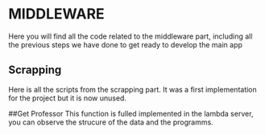 # MIDDLEWARE
Here you will find all the code related to the middleware part, including all the previous steps we have done to get ready to develop the main app

## Scrapping
Here is all the scripts from the scrapping part. It was a first implementation for the project but it is now unused.

##Get Professor
This function is fulled implemented in the lambda server, you can observe the strucure of the data and the programms.
